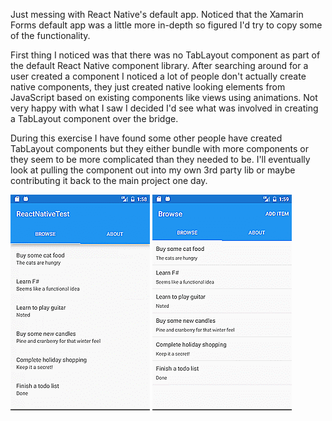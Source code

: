 Just messing with React Native's default app. Noticed that the Xamarin Forms default app was a little more in-depth so figured I'd try to copy some of the functionality.

First thing I noticed was that there was no TabLayout component as part of the default React Native component library.  After searching around for a user created a component I noticed a lot of people don't actually create native components, they just created native looking elements from JavaScript based on existing components like views using animations.  Not very happy with what I saw I decided I'd see what was involved in creating a TabLayout component over the bridge.

During this exercise I have found some other people have created TabLayout components but they either bundle with more components or they seem to be more complicated than they needed to be.  I'll eventually look at pulling the component out into my own 3rd party lib or maybe contributing it back to the main project one day.

![ReactNative TabLayout](samples/RNTabLayout.gif "ReactNative TabLayout") ![Xamarin TabLayout](samples/XamarinTabLayout.gif "Xamarin TabLayout")